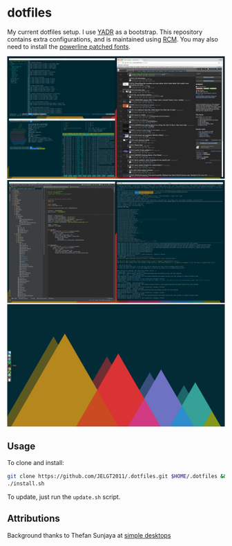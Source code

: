# dotfiles

My current dotfiles setup.  I use [YADR](https://github.com/skwp/dotfiles) as a bootstrap.  This repository contains extra configurations, and is maintained using [RCM](https://github.com/thoughtbot/rcm).  You may also need to install the [powerline patched fonts](https://github.com/powerline/fonts).

![screenshot][dotfiles]
![screenshot][pretend_busy]
![screenshot][clean]

## Usage

To clone and install:
```bash
git clone https://github.com/JELGT2011/.dotfiles.git $HOME/.dotfiles && cd $_
./install.sh
```

To update, just run the `update.sh` script.

## Attributions

Background thanks to Thefan Sunjaya at [simple desktops](http://simpledesktops.com/browse/desktops/2015/apr/30/solarized-mountains/)

[dotfiles]: https://github.com/JELGT2011/.dotfiles/raw/master/images/dotfiles.png "Dotfiles"
[pretend_busy]: https://github.com/JELGT2011/.dotfiles/raw/master/images/pretend_busy.png "Pretend Busy"
[clean]:  https://github.com/JELGT2011/.dotfiles/raw/master/images/clean.png "Clean"

